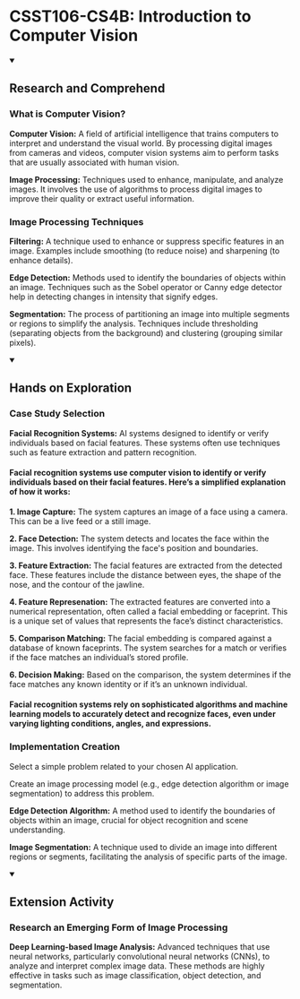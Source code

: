 # CSST106-CS4B: Introduction to Computer Vision 

<details open>
  <summary><h2>Research and Comprehend</h2></summary>
  
  <h3>What is Computer Vision?</h3>
  
  <p><strong>Computer Vision:</strong> A field of artificial intelligence that trains computers to interpret and understand the   visual world. By processing digital images from cameras and videos, computer vision systems aim to perform tasks that are usually associated with human vision.</p>
  
  <p><strong>Image Processing:</strong> Techniques used to enhance, manipulate, and analyze images. It involves the use of algorithms to process digital images to improve their quality or extract useful information.</p>

  <h3>Image Processing Techniques</h3>
  
  <p><strong>Filtering:</strong> A technique used to enhance or suppress specific features in an image. Examples include smoothing (to reduce noise) and sharpening (to enhance details).</p>
  
  <p><strong>Edge Detection:</strong> Methods used to identify the boundaries of objects within an image. Techniques such as the Sobel operator or Canny edge detector help in detecting changes in intensity that signify edges.</p>
  
  <p><strong>Segmentation:</strong> The process of partitioning an image into multiple segments or regions to simplify the analysis. Techniques include thresholding (separating objects from the background) and clustering (grouping similar pixels).</p>
  
</details>

<details open>
  <summary><h2>Hands on Exploration</h2></summary>

  <h3>Case Study Selection</h3>
  
  <p><strong>Facial Recognition Systems:</strong> AI systems designed to identify or verify individuals based on facial features. These systems often use techniques such as feature extraction and pattern recognition.</p>
  
 <h4>Facial recognition systems use computer vision to identify or verify individuals based on their facial features. Here’s a simplified explanation of how it works:</h4>

 <p><strong>1. Image Capture:</strong> The system captures an image of a face using a camera. This can be a live feed or a still   image.</p>

 <p><strong>2. Face Detection:</strong> The system detects and locates the face within the image. This involves identifying the    face's position and boundaries.</p>

 <p><strong>3. Feature Extraction:</strong> The facial features are extracted from the detected face. These features include the   distance between eyes, the shape of the nose, and the contour of the jawline.</p>

 <p><strong>4. Feature Represenation:</strong> The extracted features are converted into a numerical representation, often called  a facial embedding or faceprint. This is a unique set of values that represents the face’s distinct characteristics.</p>

 <p><strong>5. Comparison Matching:</strong> The facial embedding is compared against a database of known faceprints. The system   searches for a match or verifies if the face matches an individual’s stored profile.</p>

 <p><strong>6. Decision Making:</strong> Based on the comparison, the system determines if the face matches any known identity or  if it’s an unknown individual.</p>
   
<h4>Facial recognition systems rely on sophisticated algorithms and machine learning models to accurately detect and recognize faces, even under varying lighting conditions, angles, and expressions.</h4>

  <h3>Implementation Creation</h3>
  
  <p>Select a simple problem related to your chosen AI application.</p>
  
  <p>Create an image processing model (e.g., edge detection algorithm or image segmentation) to address this problem.</p>
  
  <p><strong>Edge Detection Algorithm:</strong> A method used to identify the boundaries of objects within an image, crucial for object recognition and scene understanding.</p>
  
  <p><strong>Image Segmentation:</strong> A technique used to divide an image into different regions or segments, facilitating the analysis of specific parts of the image.</p>
</details>

<details open>
  <summary><h2>Extension Activity</h2></summary>

  <h3>Research an Emerging Form of Image Processing</h3>
  
  <p><strong>Deep Learning-based Image Analysis:</strong> Advanced techniques that use neural networks, particularly convolutional neural networks (CNNs), to analyze and interpret complex image data. These methods are highly effective in tasks such as image classification, object detection, and segmentation.</p>

</details>
